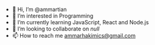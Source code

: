 - 👋 Hi, I’m @ammartian
- 👀 I’m interested in Programming 
- 🌱 I’m currently learning JavaScript, React and Node.js
- 💞️ I’m looking to collaborate on *null*
- 📫 How to reach me ammarhakimics@gmail.com

<!---
ammartian/ammartian is a ✨ special ✨ repository because its `README.md` (this file) appears on your GitHub profile.
You can click the Preview link to take a look at your changes.
--->

